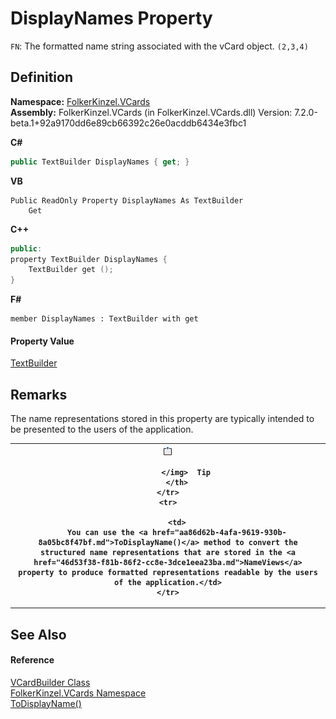# DisplayNames Property


`FN`: The formatted name string associated with the vCard object. `(2,3,4)`



## Definition
**Namespace:** <a href="67dce261-ab8f-dd0a-4c0c-bc2633c1719e.md">FolkerKinzel.VCards</a>  
**Assembly:** FolkerKinzel.VCards (in FolkerKinzel.VCards.dll) Version: 7.2.0-beta.1+92a9170dd6e89cb66392c26e0acddb6434e3fbc1

**C#**
``` C#
public TextBuilder DisplayNames { get; }
```
**VB**
``` VB
Public ReadOnly Property DisplayNames As TextBuilder
	Get
```
**C++**
``` C++
public:
property TextBuilder DisplayNames {
	TextBuilder get ();
}
```
**F#**
``` F#
member DisplayNames : TextBuilder with get
```



#### Property Value
<a href="d749aa8e-5dcf-fbeb-deb6-cd9d032fb67c.md">TextBuilder</a>

## Remarks

The name representations stored in this property are typically intended to be presented to the users of the application.



<table>
	<tr>
		<th>
			<img src="media/AlertNote.png" alt="Tip">
				
			</img>  Tip
		</th>
	</tr>
	<tr>
		
		<td>
		You can use the <a href="aa86d62b-4afa-9619-930b-8a05bc8f47bf.md">ToDisplayName()</a> method to convert the structured name representations that are stored in the <a href="46d53f38-f81b-86f2-cc8e-3dce1eea23ba.md">NameViews</a> property to produce formatted representations readable by the users of the application.</td>
	</tr>
</table>



## See Also


#### Reference
<a href="4254b25b-c39b-3224-d22e-0072642cabb3.md">VCardBuilder Class</a>  
<a href="67dce261-ab8f-dd0a-4c0c-bc2633c1719e.md">FolkerKinzel.VCards Namespace</a>  
<a href="aa86d62b-4afa-9619-930b-8a05bc8f47bf.md">ToDisplayName()</a>  
